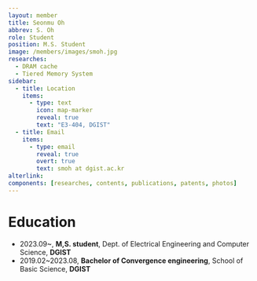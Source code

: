 ```yaml
---
layout: member
title: Seonmu Oh
abbrev: S. Oh
role: Student
position: M.S. Student
image: /members/images/smoh.jpg
researches:
  - DRAM cache
  - Tiered Memory System
sidebar:
  - title: Location
    items:
      - type: text
        icon: map-marker
        reveal: true
        text: "E3-404, DGIST"
  - title: Email
    items:
      - type: email
        reveal: true
        overt: true
        text: smoh at dgist.ac.kr
alterlink: 
components: [researches, contents, publications, patents, photos]
---
```


# Education
* 2023.09~, **M,S. student**, Dept. of Electrical Engineering and Computer Science, **DGIST**
* 2019.02~2023.08, **Bachelor of Convergence engineering**, School of Basic Science, **DGIST**
